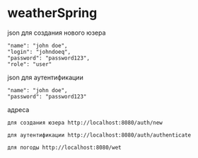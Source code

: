 # weatherSpring

json для создания нового юзера




    "name": "john doe",
    "login": "johndoeq",
    "password": "password123",
    "role": "user" 



json для аутентификации



    "name": "john doe",
    "password": "password123"   


адреса 

    для создания юзера http://localhost:8080/auth/new
    
    для аутентификации http://localhost:8080/auth/authenticate
    
    для погоды http://localhost:8080/wet
